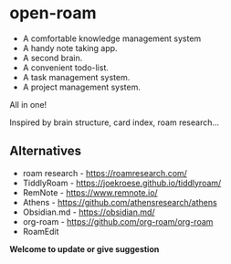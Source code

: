 # open-roam

* A comfortable knowledge management system
* A handy note taking app.
* A second brain.
* A convenient todo-list.
* A task management system.
* A project management system.

All in one!

Inspired by brain structure, card index, roam research...

## Alternatives

* roam research - https://roamresearch.com/
* TiddlyRoam - https://joekroese.github.io/tiddlyroam/
* RemNote - https://www.remnote.io/
* Athens - https://github.com/athensresearch/athens
* Obsidian.md - https://obsidian.md/
* org-roam - https://github.com/org-roam/org-roam
* RoamEdit

**Welcome to update or give suggestion**

